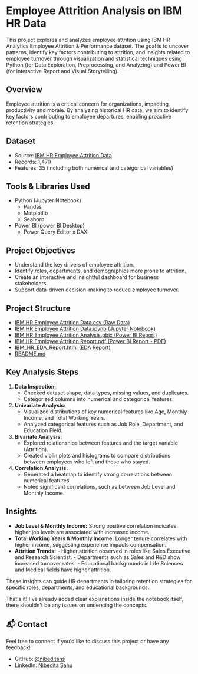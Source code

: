 # Employee Attrition Analysis on IBM HR Data

This project explores and analyzes employee attrition using IBM HR Analytics Employee Attrition & Performance dataset. The goal is to uncover patterns, identify key factors contributing to attrition, and insights related to employee turnover through visualization and statistical techniques using Python (for Data Exploration, Preprocessing, and Analyzing) and Power BI (for Interactive Report and Visual Storytelling).

## Overview
Employee attrition is a critical concern for organizations, impacting productivity and morale. By analyzing historical HR data, we aim to identify key factors contributing to employee departures, enabling proactive retention strategies.

## Dataset
- Source: [IBM HR Employee Attrition Data](https://github.com/nibeditans/Employee-Attrition-Analysis-On-IBM-HR-Data/blob/main/IBM%20HR%20Employee%20Attrition%20Data.csv)
- Records: 1,470
- Features: 35 (including both numerical and categorical variables)

## Tools & Libraries Used
- Python (Jupyter Notebook)
    - Pandas
    - Matplotlib
    - Seaborn
- Power BI (power BI Desktop)
    - Power Query Editor x DAX

## Project Objectives
- Understand the key drivers of employee attrition.
- Identify roles, departments, and demographics more prone to attrition.
- Create an interactive and insightful dashboard for business stakeholders.
- Support data-driven decision-making to reduce employee turnover.

## Project Structure
- [IBM HR Employee Attrition Data.csv (Raw Data)](https://github.com/nibeditans/Employee-Attrition-Analysis-On-IBM-HR-Data/blob/main/IBM%20HR%20Employee%20Attrition%20Data.csv)
- [IBM HR Employee Attrition Data.ipynb (Jupyter Notebook)](https://github.com/nibeditans/Employee-Attrition-Analysis-On-IBM-HR-Data/blob/main/Dataset%203%20-%20IBM%20HR%20Employee%20Attrition%20Data.ipynb)
- [IBM HR Employee Attrition Analysis.pbix (Power BI Report)](https://github.com/nibeditans/Employee-Attrition-Analysis-On-IBM-HR-Data/blob/main/IBM%20HR%20Employee%20Attrition%20Analysis.pbix)
- [IBM HR Employee Attrition Report.pdf (Power BI Report - PDF)](https://github.com/nibeditans/Employee-Attrition-Analysis-On-IBM-HR-Data/blob/main/IBM%20HR%20Employee%20Attrition%20Report.pdf)
- [IBM_HR_EDA_Report.html (EDA Report)](https://github.com/nibeditans/Employee-Attrition-Analysis-On-IBM-HR-Data/blob/main/IBM_HR_EDA_Report.html)
- [README.md](https://github.com/nibeditans/Employee-Attrition-Analysis-On-IBM-HR-Data/blob/main/README.md)


## Key Analysis Steps
1. **Data Inspection:**
    - Checked dataset shape, data types, missing values, and duplicates.
    - Categorized columns into numerical and categorical features.
2. **Univariate Analysis:**
    - Visualized distributions of key numerical features like Age, Monthly Income, and Total Working Years.
    - Analyzed categorical features such as Job Role, Department, and Education Field.
3. **Bivariate Analysis:**
    - Explored relationships between features and the target variable (Attrition).
    - Created violin plots and histograms to compare distributions between employees who left and those who stayed.
4. **Correlation Analysis:**
    - Generated a heatmap to identify strong correlations between numerical features.
    - Noted significant correlations, such as between Job Level and Monthly Income.

## Insights
- **Job Level & Monthly Income:** Strong positive correlation indicates higher job levels are associated with increased income.
- **Total Working Years & Monthly Income:** Longer tenure correlates with higher income, suggesting experience impacts compensation.
- **Attrition Trends:**
      - Higher attrition observed in roles like Sales Executive and Research Scientist.
      - Departments such as Sales and R&D show increased turnover rates.
      - Educational backgrounds in Life Sciences and Medical fields have higher attrition.
  
These insights can guide HR departments in tailoring retention strategies for specific roles, departments, and educational backgrounds.


That's it! I've already added clear explanations inside the notebook itself, there shouldn't be any issues on understing the concepts. 

## 📬 Contact
Feel free to connect if you'd like to discuss this project or have any feedback!
- GitHub: [@nibeditans](https://github.com/nibeditans)
- LinkedIn: [Nibedita Sahu](https://in.linkedin.com/in/ns-nibedita-sahu)
